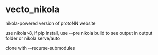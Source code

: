 # vecto_nikola

nikola-powered version of protoNN website

use nikola>8, if pip install, use --pre
nikola build to see output in output folder or nikola serve/auto

clone with --recurse-submodules
